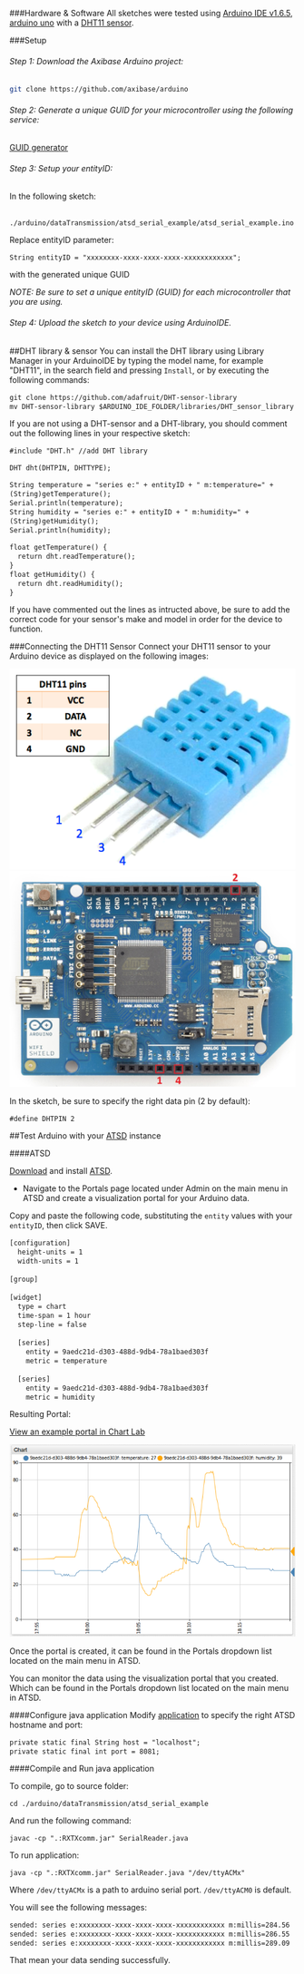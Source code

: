 ###Hardware & Software
All sketches were tested using [Arduino IDE v1.6.5](https://www.arduino.cc/en/Main/Software), [arduino uno](http://www.arduino.cc/en/Main/ArduinoBoardUno) with a [DHT11 sensor](http://www.micropik.com/PDF/dht11.pdf).

###Setup

###### Step 1: Download the Axibase Arduino project: 
```bash
git clone https://github.com/axibase/arduino
```


######  Step 2: Generate a unique GUID for your microcontroller using the following service:

[GUID generator](https://www.guidgenerator.com/online-guid-generator.aspx)


######  Step 3: Setup your entityID:

In the following sketch:
```
 ./arduino/dataTransmission/atsd_serial_example/atsd_serial_example.ino
```
Replace entityID parameter:
```
String entityID = "xxxxxxxx-xxxx-xxxx-xxxx-xxxxxxxxxxxx";
```
with the generated unique GUID 

*NOTE: Be sure to set a unique entityID (GUID) for each microcontroller that you are using.*

######  Step 4: Upload the sketch to your device using ArduinoIDE.

##DHT library & sensor
You can install the DHT library using Library Manager in your ArduinoIDE by typing the model name, for example "DHT11", in the search field and pressing `Install`, or by executing the following commands:
```
git clone https://github.com/adafruit/DHT-sensor-library
mv DHT-sensor-library $ARDUINO_IDE_FOLDER/libraries/DHT_sensor_library
```
If you are not using a DHT-sensor and a DHT-library, you should comment out the following lines in your respective sketch:
```
#include "DHT.h" //add DHT library
```
```
DHT dht(DHTPIN, DHTTYPE);
```
```
String temperature = "series e:" + entityID + " m:temperature=" + (String)getTemperature();  
Serial.println(temperature);
String humidity = "series e:" + entityID + " m:humidity=" + (String)getHumidity();  
Serial.println(humidity);
```
```
float getTemperature() {
  return dht.readTemperature();
}
float getHumidity() {
  return dht.readHumidity();
}
```
If you have commented out the lines as intructed above, be sure to add the correct code for your sensor's make and model in order for the device to function.

###Connecting the DHT11 Sensor
Connect your DHT11 sensor to your Arduino device as displayed on the following images:

![dht11](https://github.com/axibase/arduino/blob/master/dataTransmission/images/dht11.png)
![unoScheme](https://github.com/axibase/arduino/blob/master/dataTransmission/images/unoScheme.png)

In the sketch, be sure to specify the right data pin (2 by default):
```
#define DHTPIN 2
```

##Test Arduino with your [ATSD](http://axibase.com/products/axibase-time-series-database/) instance

####ATSD

[Download](http://axibase.com/products/axibase-time-series-database/download-atsd/) and install [ATSD](http://axibase.com/products/axibase-time-series-database/). 

* Navigate to the Portals page located under Admin on the main menu in ATSD and create a visualization portal for your Arduino data.

Copy and paste the following code, substituting the `entity` values with your `entityID`, then click SAVE.
```
[configuration]
  height-units = 1
  width-units = 1

[group]

[widget]
  type = chart
  time-span = 1 hour
  step-line = false

  [series]
    entity = 9aedc21d-d303-488d-9db4-78a1baed303f
    metric = temperature

  [series]
    entity = 9aedc21d-d303-488d-9db4-78a1baed303f
    metric = humidity
```
Resulting Portal:

[View an example portal in Chart Lab](http://axibase.com/chartlab/fe9ebce1)

![chartLab](https://github.com/axibase/arduino/blob/master/dataTransmission/images/chartLab.png)

Once the portal is created, it can be found in the Portals dropdown list located on the main menu in ATSD.

You can monitor the data using the visualization portal that you created. Which can be found in the Portals dropdown list located on the main menu in ATSD.

####Configure java application
Modify [application](https://github.com/axibase/arduino/blob/master/dataTransmission/atsd_serial_example/SerialReader.java) to specify the right ATSD hostname and port:
```
private static final String host = "localhost";
private static final int port = 8081;
```

####Compile and Run java application

To compile, go to source folder:
```
cd ./arduino/dataTransmission/atsd_serial_example
```
And run the following command:
```
javac -cp ".:RXTXcomm.jar" SerialReader.java
```

To run application:
```
java -cp ".:RXTXcomm.jar" SerialReader.java "/dev/ttyACMx"
```
Where ```/dev/ttyACMx``` is a path to arduino serial port. ```/dev/ttyACM0``` is default.

You will see the following messages:
```
sended: series e:xxxxxxxx-xxxx-xxxx-xxxx-xxxxxxxxxxxx m:millis=284.56
sended: series e:xxxxxxxx-xxxx-xxxx-xxxx-xxxxxxxxxxxx m:millis=286.55
sended: series e:xxxxxxxx-xxxx-xxxx-xxxx-xxxxxxxxxxxx m:millis=289.09
```
That mean your data sending successfully.
